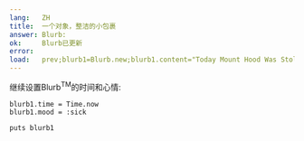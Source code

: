 ```yaml
---
lang:   ZH
title:  一个对象，整洁的小包裹
answer: Blurb:
ok:     Blurb已更新
error:  
load:   prev;blurb1=Blurb.new;blurb1.content="Today Mount Hood Was Stolen!"
---
```


继续设置Blurb<sup>TM</sup>的时间和心情:

    blurb1.time = Time.now
    blurb1.mood = :sick
    
    puts blurb1
